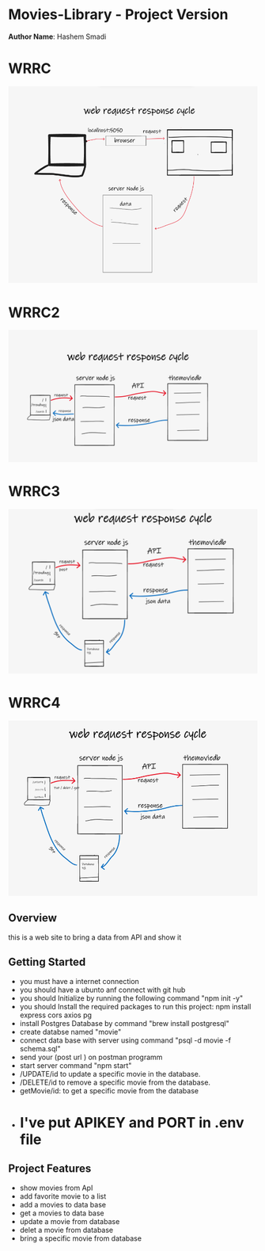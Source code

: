 # Movies-Library  - Project Version

**Author Name**: Hashem Smadi

# WRRC
![WRRC](/wrrc__.png)
# WRRC2
![WRRC2](/wrrcapi.png)
# WRRC3
![WRRC3](/wrrcsql.png)
# WRRC4
![WRRC3](/CRUDwrrc.png)

## Overview
this is a web site to bring a data from API and show it  
## Getting Started
* you must have a internet connection
* you should have a ubunto anf connect with git hub 
* you should Initialize by running the following command "npm init -y"
* you should Install the required packages to run  this project: npm install express cors axios pg
* install Postgres Database by command "brew install postgresql"
* create databse named "movie"
* connect data base with server using command  "psql -d movie -f schema.sql"
* send your (post url ) on postman programm
* start server command "npm start"
* /UPDATE/id  to update  a specific movie in the database.
* /DELETE/id  to remove a specific movie from the database.
* getMovie/id:  to get a specific movie from the database
* # I've put APIKEY and PORT in .env file 

## Project Features
- show movies from ApI
- add favorite movie to a list 
- add a movies to data base 
- get a movies to data base 
- update a movie from database
- delet a movie from database
- bring a specific movie from database